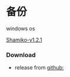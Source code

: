 # 备份
windows os

[Shamiko-v1.2.1](https://github.com/1332165192/back/releases/tag/Shamiko-v1.2.1-383-back)

### Download
- release
  from [github:](https://github.com/skylot/jadx/releases/latest)
